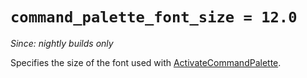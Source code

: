 # `command_palette_font_size = 12.0`

*Since: nightly builds only*

Specifies the size of the font used with
[ActivateCommandPalette](../keyassignment/ActivateCommandPalette.md).
